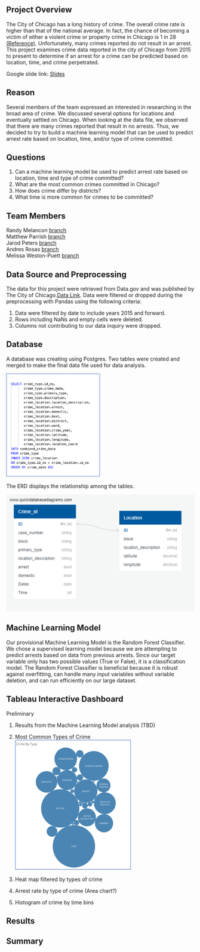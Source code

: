 
## Project Overview

The City of Chicago has a long history of crime. The overall crime rate is higher than that of the national average. In fact, the chance of becoming a victim of either a violent crime or property crime in Chicago is 1 in 28 [(Reference)](https://www.neighborhoodscout.com/il/chicago/crime#description).  Unfortunately, many crimes reported do not result in an arrest. This project examines crime data reported in the city of Chicago from 2015 to present to determine if an arrest for a crime can be predicted based on location, time, and crime perpetrated.

Google slide link: [Slides](https://docs.google.com/presentation/d/1DseX3fkHr9eO4vOe5xpPTRBj4CqlGOkHm0cAmxP43Nk/edit?usp=share_link)

## Reason

Several members of the team expressed an interested in researching in the broad area of crime. We discussed several options for locations and eventually settled on Chicago. When looking at the data file, we observed that there are many crimes reported that result in no arrests. Thus, we decided to try to build a machine learning model that can be used to predict arrest rate based on location, time, and/or type of crime committed.

## Questions

1. Can a machine learning model be used to predict arrest rate based on location, time and type of crime committed?
2. What are the most common crimes committed in Chicago?
3. How does crime differ by districts?
4. What time is more common for crimes to be committed?

## Team Members

Randy Melancon [branch](https://github.com/profweston/Crime_Time_Final_Project/tree/randys-branch)\
Matthew Parrish [branch](https://github.com/profweston/Crime_Time_Final_Project/tree/mparrish)\
Jarod Peters [branch](https://github.com/profweston/Crime_Time_Final_Project/tree/jarodpeters)\
Andres Rosas [branch](https://github.com/profweston/Crime_Time_Final_Project/tree/andres)\
Melissa Weston-Puett [branch](https://github.com/profweston/Crime_Time_Final_Project/tree/mels-branch)

## Data Source and Preprocessing

The data for this project were retrieved from Data.gov and was published by The City of Chicago.[Data Link](https://catalog.data.gov/dataset/crimes-2001-to-present). Data were filtered or dropped during the preprocessing with Pandas using the following criteria:

1. Data were filtered by date to include years 2015 and forward.
2. Rows including NaNs and empty cells were deleted.
3. Columns not contributing to our data inquiry were dropped.

## Database

A database was creating using Postgres. Two tables were created and merged to make the final data file used for data analysis.

![Schema for Joining](/Resources/Schema.png)

The ERD displays the relationship among the tables. 

![Relational Diagram](/Resources/Crime_time_ERD.png)


## Machine Learning Model
Our provisional Machine Learning Model is the Random Forest Classifier. We chose a supervised learning model because we are attempting to predict arrests based on data from previous arrests. Since our target variable only has two possible values (True or False), it is a classification model. The Random Forest Classifier is beneficial because it is robust against overfitting, can handle many input variables without variable deletion, and can run efficiently on our large dataset.

## Tableau Interactive Dashboard 

Preliminary

1. Results from the Machine Learning Model analysis (TBD)
2. Most Common Types of Crime
![Most Common Types of Crime](Resources/Bubble.png)


3. Heat map filtered by types of crime
4. Arrest rate by type of crime (Area chart?)
5. Histogram of crime by time bins


## Results


## Summary

